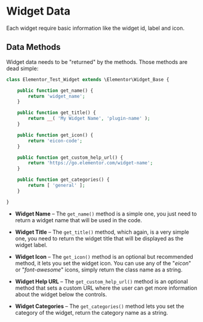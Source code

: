 # Widget Data

Each widget require basic information like the widget id, label and icon.

## Data Methods

Widget data needs to be "returned" by the methods. Those methods are dead simple:

```php
class Elementor_Test_Widget extends \Elementor\Widget_Base {

	public function get_name() {
		return 'widget_name';
	}

	public function get_title() {
		return __( 'My Widget Name', 'plugin-name' );
	}

	public function get_icon() {
		return 'eicon-code';
	}

	public function get_custom_help_url() {
		return 'https://go.elementor.com/widget-name';
	}

	public function get_categories() {
		return [ 'general' ];
	}

}
```

* **Widget Name** – The `get_name()` method is a simple one, you just need to return a widget name that will be used in the code.

* **Widget Title** – The `get_title()` method, which again, is a very simple one, you need to return the widget title that will be displayed as the widget label.

* **Widget Icon** – The `get_icon()` method is an optional but recommended method, it lets you set the widget icon. You can use any of the "*eicon*" or "*font-awesome*" icons, simply return the class name as a string.

* **Widget Help URL** – The `get_custom_help_url()` method is an optional method that sets a custom URL where the user can get more information about the widget below the controls.

* **Widget Categories** – The `get_categories()` method lets you set the category of the widget, return the category name as a string.
